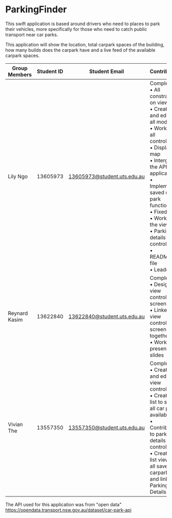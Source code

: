 # ParkingFinder

This swift application is based around drivers who need to places to park their vehicles, more specifically for those who need to catch public transport near car parks. 

This application will show the location, total carpark spaces of the building, how many builds does the carpark have and a live feed of the available carpark spaces.

| Group Members | Student ID | Student Email  | Contribution |
| -------------  | ------------- | ------------- | ------------- |
| Lily Ngo  | 13605973  | 13605973@student.uts.edu.au  | Completed: <br> • All constraints on view <br> • Created and edited all models <br> • Worked on all controllers <br> • Display of map <br> • Intergrated the API with application <br> • Implemented saved car park function <br> • Fixed bugs <br> • Worked on the view <br> • Parking details view controller <br> • README.md file <br> • Leader |
| Reynard Kasim  | 13622840  | 13622840@student.uts.edu.au  | Completed: <br> • Designed view controller screens <br> • Linked view controller screens together <br> • Worked on presentation slides |
| Vivian The | 13557350 | 13557350@student.uts.edu.au | Completed: <br> • Created and edited view controllers <br> • Created list to show all car parks available <br> •  Contributed to parking details view controller <br> • Created list view of all saved carparks and linked to Parking Details page |

The API used for this application was from "open data"
https://opendata.transport.nsw.gov.au/dataset/car-park-api
